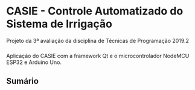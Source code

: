 # CASIE - Controle Automatizado do Sistema de Irrigação
Projeto da 3ª avaliação da disciplina de Técnicas de Programação 2019.2
###
Aplicação do CASIE com a framework Qt e o microcontrolador NodeMCU ESP32 e Arduino Uno.

## Sumário
